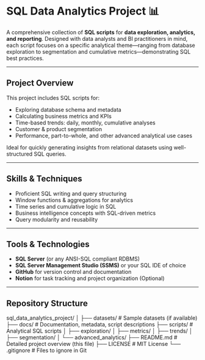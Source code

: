 # SQL Data Analytics Project 📊

A comprehensive collection of **SQL scripts** for **data exploration, analytics, and reporting**. Designed with data analysts and BI practitioners in mind, each script focuses on a specific analytical theme—ranging from database exploration to segmentation and cumulative metrics—demonstrating SQL best practices.

---

##  Project Overview

This project includes SQL scripts for:

- Exploring database schema and metadata  
- Calculating business metrics and KPIs  
- Time-based trends: daily, monthly, cumulative analyses  
- Customer & product segmentation  
- Performance, part-to-whole, and other advanced analytical use cases

Ideal for quickly generating insights from relational datasets using well-structured SQL queries.

---

##  Skills & Techniques

- Proficient SQL writing and query structuring  
- Window functions & aggregations for analytics  
- Time series and cumulative logic in SQL  
- Business intelligence concepts with SQL-driven metrics  
- Query modularity and reusability

---

##  Tools & Technologies

- **SQL Server** (or any ANSI-SQL compliant RDBMS)  
- **SQL Server Management Studio (SSMS)** or your SQL IDE of choice  
- **GitHub** for version control and documentation  
- **Notion** for task tracking and project organization (Optional)

---

##  Repository Structure

sql_data_analytics_project/
│
├── datasets/ # Sample datasets (if available)
├── docs/ # Documentation, metadata, script descriptions
├── scripts/ # Analytical SQL scripts
│ ├── exploration/
│ ├── metrics/
│ ├── trends/
│ ├── segmentation/
│ └── advanced_analytics/
├── README.md # Detailed project overview (this file)
├── LICENSE # MIT License
└── .gitignore # Files to ignore in Git
